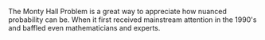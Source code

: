 
The Monty Hall Problem is a great way to appreciate how nuanced probability can be. When it first received mainstream attention in the 1990's and baffled even mathematicians and experts. 

